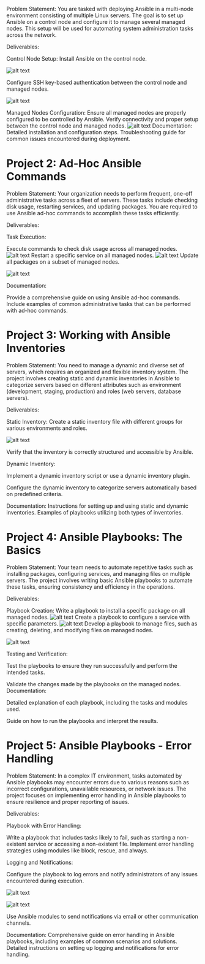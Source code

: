Problem Statement: You are tasked with deploying Ansible in a multi-node environment consisting of multiple Linux servers. The goal is to set up Ansible on a control node and configure it to manage several managed nodes. This setup will be used for automating system administration tasks across the network.

Deliverables:

Control Node Setup:
Install Ansible on the control node.

![alt text](img/image-1.png)

Configure SSH key-based authentication between the control node and managed nodes.

![alt text](img/image-3.png)

Managed Nodes Configuration:
Ensure all managed nodes are properly configured to be controlled by Ansible.
Verify connectivity and proper setup between the control node and managed nodes.
![alt text](img/image-2.png)
Documentation:
Detailed installation and configuration steps.
Troubleshooting guide for common issues encountered during deployment.

Project 2: Ad-Hoc Ansible Commands
=======
Problem Statement: Your organization needs to perform frequent, one-off administrative tasks across a fleet of servers. These tasks include checking disk usage, restarting services, and updating packages. You are required to use Ansible ad-hoc commands to accomplish these tasks efficiently.

Deliverables:

Task Execution:

Execute commands to check disk usage across all managed nodes.
![alt text](img/image-4.png)
Restart a specific service on all managed nodes.
![alt text](img/image-5.png)
Update all packages on a subset of managed nodes.

![alt text](img/image-6.png)

Documentation:

Provide a comprehensive guide on using Ansible ad-hoc commands.
Include examples of common administrative tasks that can be performed with ad-hoc commands.

Project 3: Working with Ansible Inventories
=========
Problem Statement: You need to manage a dynamic and diverse set of servers, which requires an organized and flexible inventory system. The project involves creating static and dynamic inventories in Ansible to categorize servers based on different attributes such as environment (development, staging, production) and roles (web servers, database servers).

Deliverables:

Static Inventory:
Create a static inventory file with different groups for various environments and roles.

![alt text](img/image-3.png)

Verify that the inventory is correctly structured and accessible by Ansible.

Dynamic Inventory:

Implement a dynamic inventory script or use a dynamic inventory plugin.

Configure the dynamic inventory to categorize servers automatically based on predefined criteria.

Documentation:
Instructions for setting up and using static and dynamic inventories.
Examples of playbooks utilizing both types of inventories.

Project 4: Ansible Playbooks: The Basics
========
Problem Statement: Your team needs to automate repetitive tasks such as installing packages, configuring services, and managing files on multiple servers. The project involves writing basic Ansible playbooks to automate these tasks, ensuring consistency and efficiency in the operations.

Deliverables:

Playbook Creation:
Write a playbook to install a specific package on all managed nodes.
![alt text](img/image-7.png)
Create a playbook to configure a service with specific parameters.
![alt text](img/image-8.png)
Develop a playbook to manage files, such as creating, deleting, and 
modifying files on managed nodes.

![alt text](img/image-9.png)

Testing and Verification:

Test the playbooks to ensure they run successfully and perform the intended tasks.

Validate the changes made by the playbooks on the managed nodes.
Documentation:

Detailed explanation of each playbook, including the tasks and modules used.

Guide on how to run the playbooks and interpret the results.

Project 5: Ansible Playbooks - Error Handling
====
Problem Statement: In a complex IT environment, tasks automated by Ansible playbooks may encounter errors due to various reasons such as incorrect configurations, unavailable resources, or network issues. The project focuses on implementing error handling in Ansible playbooks to ensure resilience and proper reporting of issues.

Deliverables:

Playbook with Error Handling:

Write a playbook that includes tasks likely to fail, such as starting a non-existent service or accessing a non-existent file.
Implement error handling strategies using modules like block, rescue, and always.



Logging and Notifications:

Configure the playbook to log errors and notify administrators of any issues encountered during execution.

![alt text](img/image-10.png)

![alt text](img/image-11.png)

Use Ansible modules to send notifications via email or other 
communication channels.

Documentation:
Comprehensive guide on error handling in Ansible playbooks, including examples of common scenarios and solutions.
Detailed instructions on setting up logging and notifications for error handling.

